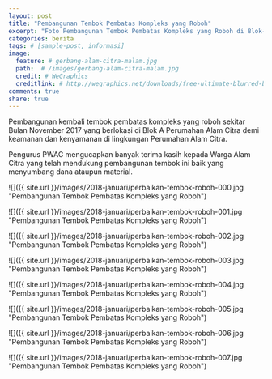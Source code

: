 ```yaml
---
layout: post
title: "Pembangunan Tembok Pembatas Kompleks yang Roboh"
excerpt: "Foto Pembangunan Tembok Pembatas Kompleks yang Roboh di Blok-A"
categories: berita
tags: # [sample-post, informasi]
image:
  feature: # gerbang-alam-citra-malam.jpg
  path:  # /images/gerbang-alam-citra-malam.jpg
  credit: # WeGraphics
  creditlink: # http://wegraphics.net/downloads/free-ultimate-blurred-background-pack/
comments: true
share: true
---
```


Pembangunan kembali tembok pembatas kompleks yang roboh sekitar Bulan November 2017 yang berlokasi di Blok A Perumahan Alam Citra demi keamanan dan kenyamanan di lingkungan Perumahan Alam Citra.

Pengurus PWAC mengucapkan banyak terima kasih kepada Warga Alam Citra yang telah mendukung pembangunan tembok ini baik yang menyumbang dana ataupun material.

![]({{ site.url }}/images/2018-januari/perbaikan-tembok-roboh-000.jpg "Pembangunan Tembok Pembatas Kompleks yang Roboh")

![]({{ site.url }}/images/2018-januari/perbaikan-tembok-roboh-001.jpg "Pembangunan Tembok Pembatas Kompleks yang Roboh")

![]({{ site.url }}/images/2018-januari/perbaikan-tembok-roboh-002.jpg "Pembangunan Tembok Pembatas Kompleks yang Roboh")

![]({{ site.url }}/images/2018-januari/perbaikan-tembok-roboh-003.jpg "Pembangunan Tembok Pembatas Kompleks yang Roboh")

![]({{ site.url }}/images/2018-januari/perbaikan-tembok-roboh-004.jpg "Pembangunan Tembok Pembatas Kompleks yang Roboh")

![]({{ site.url }}/images/2018-januari/perbaikan-tembok-roboh-005.jpg "Pembangunan Tembok Pembatas Kompleks yang Roboh")

![]({{ site.url }}/images/2018-januari/perbaikan-tembok-roboh-006.jpg "Pembangunan Tembok Pembatas Kompleks yang Roboh")

![]({{ site.url }}/images/2018-januari/perbaikan-tembok-roboh-007.jpg "Pembangunan Tembok Pembatas Kompleks yang Roboh")
